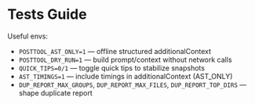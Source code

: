 # Tests Guide

Useful envs:
- `POSTTOOL_AST_ONLY=1` — offline structured additionalContext
- `POSTTOOL_DRY_RUN=1` — build prompt/context without network calls
- `QUICK_TIPS=0/1` — toggle quick tips to stabilize snapshots
- `AST_TIMINGS=1` — include timings in additionalContext (AST_ONLY)
- `DUP_REPORT_MAX_GROUPS`, `DUP_REPORT_MAX_FILES`, `DUP_REPORT_TOP_DIRS` — shape duplicate report
